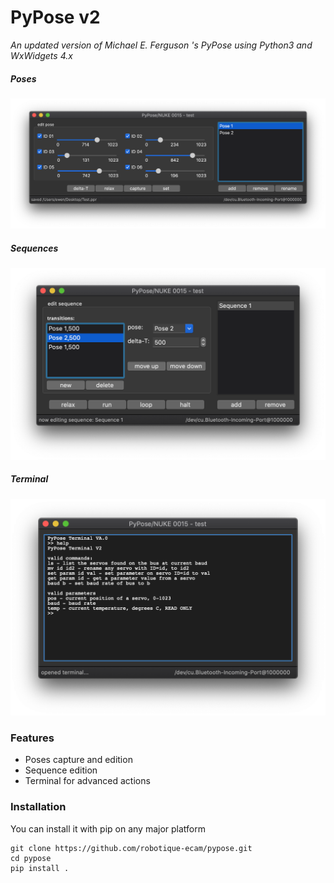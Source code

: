 # PyPose v2

*An updated version of Michael E. Ferguson 's PyPose using Python3 and WxWidgets 4.x*

##### Poses

![Poses](/docs/imgs/poses.png?raw=true)


##### Sequences

![Sequences](/docs/imgs/sequences.png?raw=true)


##### Terminal

![Sequences](/docs/imgs/terminal.png?raw=true)


### Features

- Poses capture and edition
- Sequence edition
- Terminal for advanced actions


### Installation

You can install it with pip on any major platform

```
git clone https://github.com/robotique-ecam/pypose.git
cd pypose
pip install .
```
